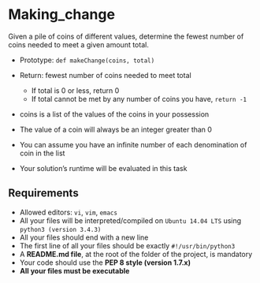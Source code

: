 # Making_change

Given a pile of coins of different values, determine the fewest number of coins needed to meet a given amount total.

- Prototype: `def makeChange(coins, total)`

- Return: fewest number of coins needed to meet total

	- If total is 0 or less, return 0
	- If total cannot be met by any number of coins you have, `return -1`

- coins is a list of the values of the coins in your possession
- The value of a coin will always be an integer greater than 0
- You can assume you have an infinite number of each denomination of coin in the list
- Your solution’s runtime will be evaluated in this task

## Requirements

- Allowed editors: `vi`, `vim`, `emacs`
- All your files will be interpreted/compiled on `Ubuntu 14.04 LTS` using `python3 (version 3.4.3)`
- All your files should end with a new line
- The first line of all your files should be exactly `#!/usr/bin/python3`
- A __README.md file__, at the root of the folder of the project, is mandatory
- Your code should use the __PEP 8 style (version 1.7.x)__
- __All your files must be executable__


